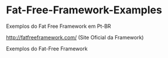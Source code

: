 # Fat-Free-Framework-Examples
Exemplos do Fat Free Framework em Pt-BR

http://fatfreeframework.com/  (Site Oficial da Framework)

Exemplos do Fat-Free Framework
